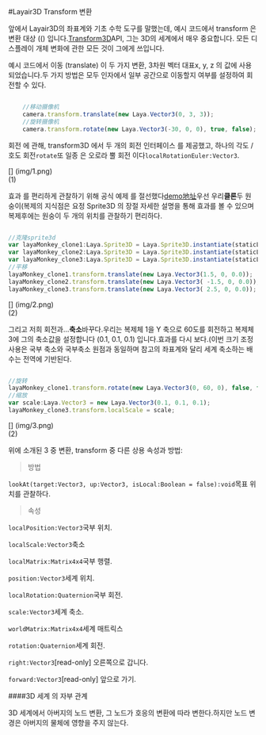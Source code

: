 #Layair3D Transform 변환

앞에서 Layair3D의 좌표계와 기초 수학 도구를 말했는데, 예시 코드에서 transform 은 변환 대상 (() 입니다.[Transform3D](https://layaair.ldc.layabox.com/api2/Chinese/index.html?category=Core&class=laya.d3.core.Transform3D)API, 그는 3D의 세계에서 매우 중요합니다. 모든 디스플레이 개체 변화에 관한 모든 것이 그에게 쓰입니다.

예시 코드에서 이동 (translate) 이 두 가지 변환, 3차원 벡터 대표x, y, z 의 값에 사용되었습니다.두 가지 방법은 모두 인자에서 일부 공간으로 이동할지 여부를 설정하여 회전할 수 있다.


```typescript

	//移动摄像机
	camera.transform.translate(new Laya.Vector3(0, 3, 3));
	//旋转摄像机
	camera.transform.rotate(new Laya.Vector3(-30, 0, 0), true, false);
```


회전 에 관해, transform3D 에서 두 개의 회전 인터페이스 를 제공했고, 하나의 각도 / 호도 회전`rotate`또 일종 은 오로라 뿔 회전 이다`localRotationEuler:Vector3`.

[] (img/1.png)<br>(1)

효과 를 편리하게 관찰하기 위해 공식 예제 를 절선했다[demo地址](https://layaair.ldc.layabox.com/demo2/?language=ch&category=3d&group=Sprite3D&name=TransformDemo)우선 우리**클론**두 원숭이(복제의 지식점은 요정 Sprite3D 의 장절 자세한 설명을 통해 효과를 볼 수 있으며 복제후에는 원숭이 두 개의 위치를 관찰하기 편리하다.


```typescript

//克隆sprite3d
var layaMonkey_clone1:Laya.Sprite3D = Laya.Sprite3D.instantiate(staticLayaMonkey, _scene, false, new Laya.Vector3(0.0, 0, 0.5));
var layaMonkey_clone2:Laya.Sprite3D = Laya.Sprite3D.instantiate(staticLayaMonkey, _scene, false, new Laya.Vector3(0.0, 0, 0.5));
var layaMonkey_clone3:Laya.Sprite3D = Laya.Sprite3D.instantiate(staticLayaMonkey, _scene, false, new Laya.Vector3(0.0, 0, 0.5));
//平移
layaMonkey_clone1.transform.translate(new Laya.Vector3(1.5, 0, 0.0));
layaMonkey_clone2.transform.translate(new Laya.Vector3( -1.5, 0, 0.0));
layaMonkey_clone3.transform.translate(new Laya.Vector3( 2.5, 0, 0.0));
```


[] (img/2.png)<br>(2)

그리고 저희 회전과...**축소**바꾸다.우리는 복제체 1을 Y 축으로 60도를 회전하고 복제체3에 그의 축소값을 설정합니다 (0.1, 0.1, 0.1) 입니다.효과를 다시 보다.(이번 크기 조정 사용은 국부 축소와 국부축소 원점과 동일하며 참고의 좌표계와 달리 세계 축소하는 배수는 전역에 기반된다.


```typescript

//旋转
layaMonkey_clone1.transform.rotate(new Laya.Vector3(0, 60, 0), false, false);
//缩放
var scale:Laya.Vector3 = new Laya.Vector3(0.1, 0.1, 0.1);
layaMonkey_clone3.transform.localScale = scale;
```


[] (img/3.png)<br>(2)

위에 소개된 3 중 변환, transform 중 다른 상용 속성과 방법:

> 방법

`lookAt(target:Vector3, up:Vector3, isLocal:Boolean = false):void`목표 위치를 관찰하다.

> 속성

`localPosition:Vector3`국부 위치.

`localScale:Vector3`축소

`localMatrix:Matrix4x4`국부 행렬.

`position:Vector3`세계 위치.

`localRotation:Quaternion`국부 회전.

`scale:Vector3`세계 축소.

`worldMatrix:Matrix4x4`세계 매트릭스

`rotation:Quaternion`세계 회전.

`right:Vector3`[read-only] 오른쪽으로 갑니다.

`forward:Vector3`[read-only] 앞으로 가기.


####3D 세계 의 자부 관계

3D 세계에서 아버지의 노드 변환, 그 노드가 호응의 변환에 따라 변한다.하지만 노드 변경은 아버지의 물체에 영향을 주지 않는다.